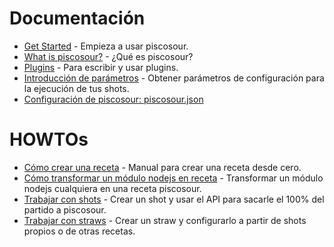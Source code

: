 # Documentación

* [Get Started](get_started.md) - Empieza a usar piscosour.
* [What is piscosour?](what_is_piscosour.md) - ¿Qué es piscosour?
* [Plugins](plugins.md) - Para escribir y usar plugins.
* [Introducción de parámetros](Load_Parameters.md) - Obtener parámetros de configuración para la ejecución de tus shots.
* [Configuración de piscosour: piscosour.json](configuration.md)

# HOWTOs

* [Cómo crear una receta](get_started.md) - Manual para crear una receta desde cero.
* [Cómo transformar un módulo nodejs en receta](convert_to_recipe.md) - Transformar un módulo nodejs cualquiera en una receta piscosour.
* [Trabajar con shots](shots.md) - Crear un shot y usar el API para sacarle el 100% del partido a piscosour.
* [Trabajar con straws](straws.md) - Crear un straw y configurarlo a partir de shots propios o de otras recetas.